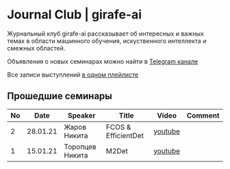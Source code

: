 # Journal Club | girafe-ai

Журнальный клуб girafe-ai рассказывает об интересных и важных темах в области машинного обучения, искуственного интеллекта и смежных областей.

Объявления о новых семинарах можно найти в [Telegram канале](https://t.me/girafe_ai_journal)

Все записи выступлений [в одном плейлисте](https://youtube.com/playlist?list=PLJR10EXrBaAu0yvsFbdXkMyFDuwN0YS97)

## Прошедшие семинары

No | Date | Speaker | Title | Video | Comment
--- | --- | --- | --- | --- | ---
2 | 28.01.21 | Жаров Никита | FCOS & EfficientDet | [youtube](https://youtu.be/y8RWgDVi2FE)
1 | 15.01.21 | Торопцев Никита | M2Det | [youtube](https://youtu.be/ZRFLBldLfp4)
